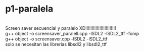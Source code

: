 # p1-paralela
<br />Screen saver secuencial y paralelo XD!!!!!!!!!!!!!!!!!!!!!!!!
<br />g++ object -o screensaver_paralell.cpp -lSDL2 -lSDL2_ttf -fomp 
<br />g++ object -o screensaver.cpp -lSDL2 -lSDL2_ttf
<br />solo se necesitan las librerias libsdl2 y libsdl2_ttf
